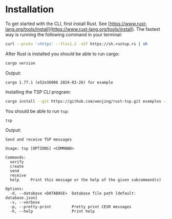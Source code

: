 
# Installation

To get started with the CLI, first install Rust. See [https://www.rust-lang.org/tools/install](https://www.rust-lang.org/tools/install). The fastest way is running the following command in your terminal:

```sh
curl --proto '=https' --tlsv1.2 -sSf https://sh.rustup.rs | sh
```

After Rust is installed you should be able to run cargo:

```sh
cargo version
```

Output:
```
cargo 1.77.1 (e52e36006 2024-03-26) for example
```

Installing the TSP CLI program:

```sh
cargo install --git https://github.com/wenjing/rust-tsp.git examples --bin tsp
```

You should be able to run `tsp`:

```sh
tsp
```

Output:
```
Send and receive TSP messages

Usage: tsp [OPTIONS] <COMMAND>

Commands:
  verify   
  create   
  send     
  receive  
  help     Print this message or the help of the given subcommand(s)

Options:
  -d, --database <DATABASE>  Database file path [default: database.json]
  -v, --verbose              
  -p, --pretty-print         Pretty print CESR messages
  -h, --help                 Print help
```
